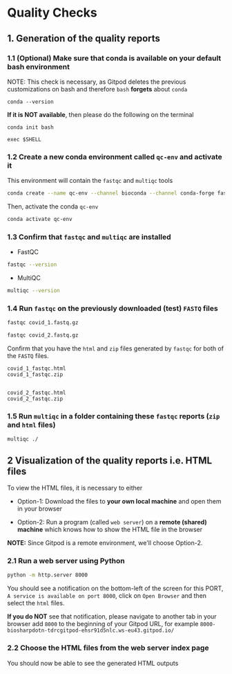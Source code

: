 # Quality Checks

## 1. Generation of the quality reports

### 1.1 (Optional) Make sure that conda is available on your default bash environment

NOTE: This check is necessary, as Gitpod deletes the previous customizations on bash and therefore `bash` **forgets** about `conda`

```
conda --version
```

**If it is NOT available**, then please do the following on the terminal 


```
conda init bash 

exec $SHELL

```

### 1.2 Create a new conda environment called `qc-env` and activate it

This environment will contain the `fastqc` and `multiqc` tools

```bash
conda create --name qc-env --channel bioconda --channel conda-forge fastqc multiqc
```

Then, activate the conda `qc-env` 

```bash
conda activate qc-env
```

### 1.3 Confirm that `fastqc` and `multiqc` are installed

- FastQC 

```bash
fastqc --version
```

- MultiQC 


```bash
multiqc --version
```


### 1.4 Run `fastqc` on the previously downloaded (test) `FASTQ` files

```bash
fastqc covid_1.fastq.gz

fastqc covid_2.fastq.gz

```

Confirm that you have the `html` and `zip` files generated by `fastqc` for both of the `FASTQ` files.

```
covid_1_fastqc.html
covid_1_fastqc.zip


covid_2_fastqc.html
covid_2_fastqc.zip
```


### 1.5 Run `multiqc` in a folder containing these `fastqc` reports (`zip` and `html` files)

```
multiqc ./
```

## 2 Visualization of the quality reports i.e. HTML files

To view the HTML files, it is necessary to either 

- Option-1: Download the files to **your own local machine** and open them in your browser

- Option-2: Run a program (called `web server`) on a **remote (shared) machine** which knows how to show the HTML file in the browser


**NOTE:** Since Gitpod is a remote environment, we'll choose Option-2.

### 2.1 Run a web server using Python

```bash
python -m http.server 8000
```

You should see a notification on the bottom-left of the screen for this PORT, `A service is available on port 8000`, click on `Open Browser` and then select the `html` files.

**If you do NOT** see that notification, please navigate to another tab in your browser add `8000` to the beginning of your Gitpod URL, for example `8000-biosharpdotn-tdrcgitpod-ehsr91d5nlc.ws-eu43.gitpod.io/`


### 2.2 Choose the HTML files from the web server index page

You should now be able to see the generated HTML outputs
